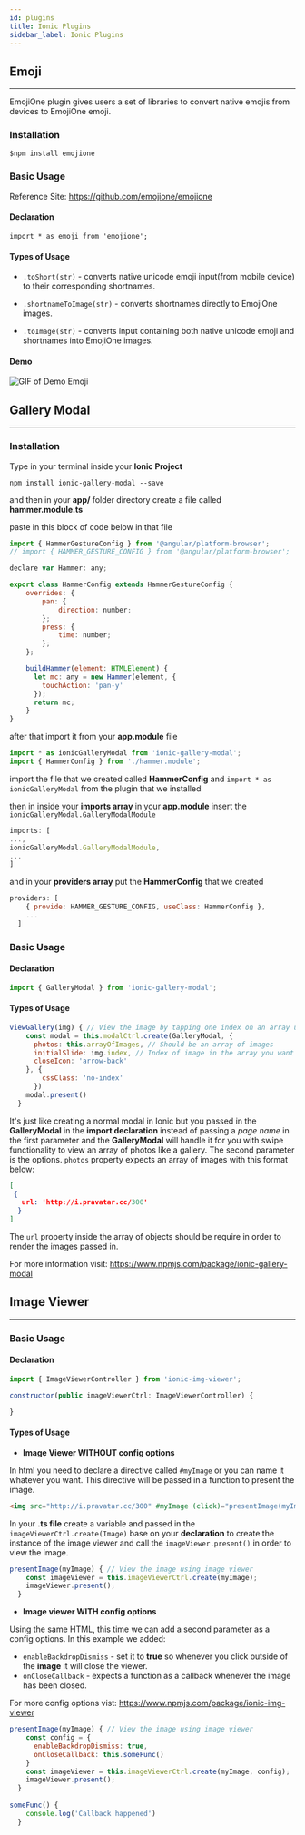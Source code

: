 ```yaml
---
id: plugins
title: Ionic Plugins
sidebar_label: Ionic Plugins
---
```


## Emoji
---
EmojiOne plugin gives users a set of libraries to convert native emojis from devices to EmojiOne emoji.

### Installation

`$npm install emojione`

### Basic Usage

Reference Site: <https://github.com/emojione/emojione>

#### Declaration

`import * as emoji from 'emojione';`

#### Types of Usage

- `.toShort(str)` - converts native unicode emoji input(from mobile device) to their corresponding shortnames.

- `.shortnameToImage(str)` - converts shortnames directly to EmojiOne images.

- `.toImage(str)` - converts input containing both native unicode emoji and shortnames into EmojiOne images.

#### Demo

![GIF of Demo Emoji](https://kmramirez3.github.io/ionic-documentation/img/mygif.gif)


## Gallery Modal
---

### Installation
Type in your terminal inside your **Ionic Project**

`npm install ionic-gallery-modal --save`

and then in your **app/** folder directory create a file called **hammer.module.ts**

paste in this block of code below in that file

```js
import { HammerGestureConfig } from '@angular/platform-browser';
// import { HAMMER_GESTURE_CONFIG } from '@angular/platform-browser';

declare var Hammer: any;

export class HammerConfig extends HammerGestureConfig {
    overrides: {
        pan: {
            direction: number;
        };
        press: {
            time: number;
        };
    };

    buildHammer(element: HTMLElement) {
      let mc: any = new Hammer(element, {
        touchAction: 'pan-y'
      });
      return mc;
    }
}
```

after that import it from your **app.module** file
```js
import * as ionicGalleryModal from 'ionic-gallery-modal';
import { HammerConfig } from './hammer.module';
```

import the file that we created called **HammerConfig** and `import * as ionicGalleryModal` from the plugin that we installed

then in inside your **imports array** in your **app.module** insert the `ionicGalleryModal.GalleryModalModule`

```js
imports: [
...,
ionicGalleryModal.GalleryModalModule,
...
]
```

and in your **providers array** put the **HammerConfig** that we created
```js
providers: [
    { provide: HAMMER_GESTURE_CONFIG, useClass: HammerConfig },
    ...
  ]
```

### Basic Usage

#### Declaration
```js
import { GalleryModal } from 'ionic-gallery-modal';
```

#### Types of Usage
```js
viewGallery(img) { // View the image by tapping one index on an array using gallery modal
    const modal = this.modalCtrl.create(GalleryModal, {
      photos: this.arrayOfImages, // Should be an array of images
      initialSlide: img.index, // Index of image in the array you want to view
      closeIcon: 'arrow-back'
    }, {
        cssClass: 'no-index'
      })
    modal.present()
  }
```
It's just like creating a normal modal in Ionic but you passed in the **GalleryModal** in the **import declaration** instead of passing a *page name* in the first parameter and the **GalleryModal** will handle it for you with swipe functionality to view an array of photos like a gallery. The second parameter is the options. `photos` property expects an array of images with this format below:
```json
[
 {
   url: 'http://i.pravatar.cc/300'
  }
]
```
The `url` property inside the array of objects should be require in order to render the images passed in.

For more information visit: <https://www.npmjs.com/package/ionic-gallery-modal>


## Image Viewer
---

### Basic Usage

#### Declaration
```js
import { ImageViewerController } from 'ionic-img-viewer';

constructor(public imageViewerCtrl: ImageViewerController) {

}
```

#### Types of Usage

- **Image Viewer WITHOUT config options**

In html you need to declare a directive called `#myImage` or you can name it whatever you want. This directive will be passed in a function to present the image.
```html
<img src="http://i.pravatar.cc/300" #myImage (click)="presentImage(myImage)" />
```

In your **.ts file** create a variable and passed in the `imageViewerCtrl.create(Image)` base on your **declaration** to create the instance of the image viewer and call the `imageViewer.present()` in order to view the image.
```js
presentImage(myImage) { // View the image using image viewer
    const imageViewer = this.imageViewerCtrl.create(myImage);
    imageViewer.present();
  }
```

- **Image viewer WITH config options**

Using the same HTML, this time we can add a second parameter as a config options. In this example we added:

- `enableBackdropDismiss` - set it to **true** so whenever you click outside of the **image** it will close the viewer.
- `onCloseCallback` - expects a function as a callback whenever the image has been closed.

For more config options vist: <https://www.npmjs.com/package/ionic-img-viewer>
```js
presentImage(myImage) { // View the image using image viewer
    const config = {
      enableBackdropDismiss: true,
      onCloseCallback: this.someFunc()
    }
    const imageViewer = this.imageViewerCtrl.create(myImage, config);
    imageViewer.present();
  }
    
someFunc() {
    console.log('Callback happened')
  }
```
